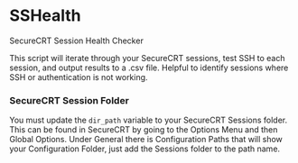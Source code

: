 # SSHealth
 SecureCRT Session Health Checker

This script will iterate through your SecureCRT sessions, test SSH to each session, and output results to a .csv file. Helpful to identify sessions where SSH or authentication is not working.

### SecureCRT Session Folder
You must update the ```dir_path``` variable to your SecureCRT Sessions folder. This can be found in SecureCRT by going to the Options Menu and then Global Options. Under General there is Configuration Paths that will show your Configuration Folder, just add the Sessions folder to the path name.
